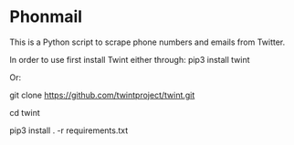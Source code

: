# Phonmail
This is a Python script to scrape phone numbers and emails from Twitter.

In order to use first install Twint either through: pip3 install twint

Or:

git clone https://github.com/twintproject/twint.git

cd twint

pip3 install . -r requirements.txt
